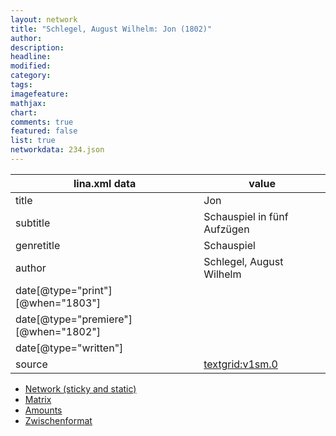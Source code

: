 ```yaml
---
layout: network
title: "Schlegel, August Wilhelm: Jon (1802)"
author:
description:
headline:
modified:
category:
tags:
imagefeature: 
mathjax: 
chart: 
comments: true
featured: false
list: true
networkdata: 234.json
---
```

lina.xml data  | value
------------- | -------------
title|Jon
subtitle|Schauspiel in fünf Aufzügen
genretitle|Schauspiel
author|Schlegel, August Wilhelm
date[@type="print"][@when="1803"]|
date[@type="premiere"][@when="1802"]|
date[@type="written"]|
source|[textgrid:v1sm.0](https://textgridlab.org/1.0/tgcrud-public/rest/textgrid:v1sm.0/data)



* [Network (sticky and static)](/network234)
* [Matrix](/matrix234)
* [Amounts](/amount234)
* [Zwischenformat](/lina234 )
